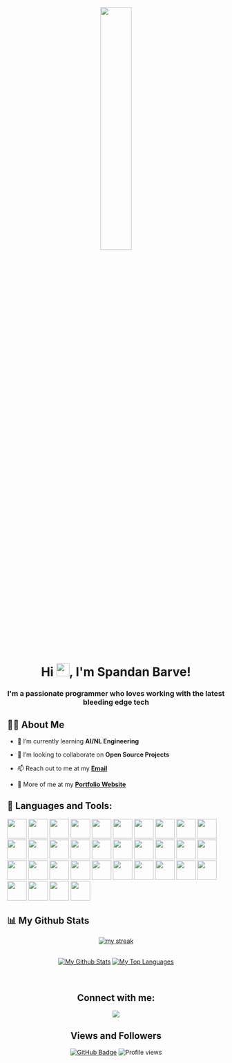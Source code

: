 <div align="center">
<a href="#"><img width="38%" src="https://media.tenor.com/whgQwNlVvNkAAAAi/xero-code.gif" height="auto"/></a>
</div>

<h1 align="center">Hi <img src="https://raw.githubusercontent.com/MartinHeinz/MartinHeinz/master/wave.gif" width="30px" height="30px">, I'm Spandan Barve!
<h3 align="center">I'm a passionate programmer who loves working with the latest bleeding edge tech</h3>

 ## 🙋‍♂️ About Me


- 🌱 I’m currently learning **AI/NL Engineering**

- 👯 I’m looking to collaborate on **Open Source Projects**
 
- 📫 Reach out to me at my **<a href="mailto:contact@marsian.dev">Email</a>**
 
- 🧑 More of me at my **[Portfolio Website](marsian.dev)**
 
## 🚀 Languages and Tools:

<p align="left"> 
   <img src="https://img.icons8.com/color/96/000000/python--v1.png" width=45 height=45></img>
   <img src="https://img.icons8.com/color/96/000000/javascript.png" width=45 height=45></img>
   <img src="https://img.icons8.com/color/96/000000/typescript.png" width=45 height=45></img>
   <img src="https://img.icons8.com/color/96/000000/c-plus-plus-logo.png" width=45 height=45></img>
   <img src="https://img.icons8.com/plasticine/100/000000/bash.png" width=45 height=45></img>
   <img src="https://img.icons8.com/color/96/000000/css3.png" width=45 height=45></img>
   <img src="https://img.icons8.com/color/96/000000/c-programming.png" width=45 height=45></img>
   <img src="https://img.icons8.com/color/96/000000/html-5.png" width=45 height=45></img>
   <img src="https://img.icons8.com/plasticine/100/000000/react.png" width=45 height=45></img>
   <img src="https://img.icons8.com/color/96/000000/bootstrap.png" width=45 height=45></img>
   <img src="https://upload.wikimedia.org/wikipedia/commons/thumb/d/d5/Tailwind_CSS_Logo.svg/2048px-Tailwind_CSS_Logo.svg.png" width=45 height=45></img>
   <img src="https://images.ctfassets.net/hb3id6ag4raq/6NcXL0fTlSXR9tVL14LYJ/c6a2a3dea44cbf46826cd6d5596b5797/apple-touch-icon.png" width=45 height=45></img>
   <img src="https://img.icons8.com/color/96/000000/firebase.png" width=45 height=45></img>
   <img src="https://img.icons8.com/color/96/000000/nodejs.png" width=45 height=45></img>
   <img src="https://camo.githubusercontent.com/6686b9ef0e21e13c9e7c846340303765c0f36e40a0490bcad453ea9d0d433ea0/68747470733a2f2f7777772e6d656d656e746f746563682e696e2f6173736574732f696d616765732f69636f6e732f657870726573732e706e67" width=45 height=45></img>
   <img src="https://cdn.worldvectorlogo.com/logos/fastapi.svg" width=45 height=45></img>
   <img src="https://img.icons8.com/color/96/000000/mysql-logo.png" width=45 height=45></img>
   <img src="https://img.icons8.com/color/96/000000/postgreesql.png" width=45 height=45></img>
   <img src="https://img.icons8.com/color/96/000000/mongodb.png" width=45 height=45></img>
   <img src="https://img.icons8.com/fluency/96/000000/docker.png" width=45 height=45></img>
   <img src="https://img.icons8.com/color/96/000000/kubernetes.png" width=45 height=45></img>
   <img src="https://img.icons8.com/color/96/000000/jenkins.png" width=45 height=45></img>
   <img src="https://img.icons8.com/color/96/000000/google-cloud.png" width=45 height=45></img>
   <img src="https://img.icons8.com/color/96/000000/heroku.png" width=45 height=45></img>
   <img src="https://www.vectorlogo.zone/logos/netlify/netlify-icon.svg" width=45 height=45></img>
   <img src="https://camo.githubusercontent.com/add2c9721e333f0043ac938f3dadbc26a282776e01b95b308fcaba5afaf74ae3/68747470733a2f2f6173736574732e76657263656c2e636f6d2f696d6167652f75706c6f61642f76313538383830353835382f7265706f7369746f726965732f76657263656c2f6c6f676f2e706e67" width=45 height=45></img>
   <img src="https://img.icons8.com/color/96/000000/git.png" width=45 height=45></img>
   <img src="https://img.icons8.com/material-outlined/96/ffffff/github.png" width=45 height=45></img>
   <img src="https://img.icons8.com/color/96/000000/linux--v1.png" width=45 height=45></img>
   <img src="https://www.vectorlogo.zone/logos/getpostman/getpostman-icon.svg" width=45 height=45></img>
   <img src="https://img.icons8.com/color/96/000000/ubuntu--v1.png" width=45 height=45></img>
   <img src="https://img.icons8.com/doodle/96/000000/canva.png" width=45 height=45></img>
   <img src="https://img.icons8.com/color/96/000000/markdown.png" width=45 height=45></img>
   <img src="https://avatars.githubusercontent.com/u/44036562?s=280&v=4" width=45 height=45></img>
</p>
 
## 📊 My Github Stats
 
<p align="center">
    <a href="https://github.com/marsian83/github-readme-streak-stats">
        <img title="🔥 Get streak stats for your profile at git.io/streak-stats" alt="my streak" src="https://github-readme-streak-stats.herokuapp.com/?user=marsian83&theme=black-ice&hide_border=true&stroke=0000&background=060A0CD0"/>
    </a>
</p>
 
<div align="center">


  <br/>
    <a href="https://github.com/marsian83/github-readme-stats"><img alt="My Github Stats" src="https://github-readme-stats.vercel.app/api?username=marsian83&show_icons=true&count_private=true&theme=react&hide_border=true&bg_color=0D1117" /></a>
  <a href="https://github.com/marsian83/github-readme-stats"><img alt="My Top Languages" src="https://github-readme-stats.vercel.app/api/top-langs/?username=marsian83&langs_count=8&count_private=true&layout=compact&theme=react&hide_border=true&bg_color=0D1117" /></a>
  <br/>

<br/>
<br/>

## Connect with me:
<p align="center">
<a href = "https://www.linkedin.com/in/marsian83/"><img src="https://img.icons8.com/fluent/48/000000/linkedin.png"/></a>


</p>


 
## Views and Followers
<a href="https://github.com/marsian83?tab=followers"><img src="https://img.shields.io/github/followers/marsian83?label=Followers&style=social" alt="GitHub Badge"></a>   ![Profile views](https://gpvc.arturio.dev/marsian83)  

